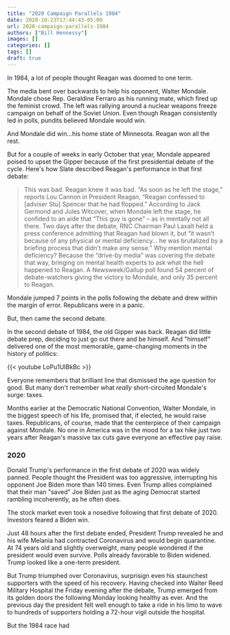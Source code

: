 ```yaml
---
title: "2020 Campaign Parallels 1984"
date: 2020-10-23T17:44:43-05:00
url: 2020-campaign-parallels-1984
authors: ["Bill Hennessy"]
images: []
categories: []
tags: []
draft: true
---
```


In 1984, a lot of people thought Reagan was doomed to one term. 

The media bent over backwards to help his opponent, Walter Mondale. Mondale chose Rep. Geraldine Ferraro as his running mate, which fired up the feminist crowd. The left was rallying around a nuclear weapons freeze campaign on behalf of the Soviet Union. Even though Reagan consistently led in polls, pundits believed Mondale would win. 

And Mondale did win...his home state of Minnesota. Reagan won all the rest. 

But for a couple of weeks in early October that year, Mondale appeared poised to upset the Gipper because of the first presidential debate of the cycle. Here's how Slate described Reagan's performance in that first debate:

> This was bad. Reagan knew it was bad. “As soon as he left the stage,” reports Lou Cannon in President Reagan, “Reagan confessed to [adviser Stu] Spencer that he had flopped.” According to Jack Germond and Jules Witcover, when Mondale left the stage, he confided to an aide that “This guy is gone” – as in mentally not all there. Two days after the debate, RNC Chairman Paul Laxalt held a press conference admitting that Reagan had blown it, but “it wasn’t because of any physical or mental deficiency… he was brutalized by a briefing process that didn’t make any sense.” Why mention mental deficiency? Because the “drive-by media” was covering the debate that way, bringing on mental health experts to ask what the hell happened to Reagan. A Newsweek/Gallup poll found 54 percent of debate-watchers giving the victory to Mondale, and only 35 percent to Reagan.

Mondale jumped 7 points in the polls following the debate and drew within the margin of error. Republicans were in a panic. 

But, then came the second debate. 

In the second debate of 1984, the old Gipper was back. Reagan did little debate prep, deciding to just go out there and be himself. And "himself" delivered one of the most memorable, game-changing moments in the history of politics:

{{< youtube LoPu1UIBkBc >}}

Everyone remembers that brilliant line that dismissed the age question for good. But many don't remember what *really* short-circuited Mondale's surge: taxes.

Months earlier at the Democratic National Convention, Walter Mondale, in the biggest speech of his life, promised that, if elected, he would raise taxes. Republicans, of course, made that the centerpiece of their campaign against Mondale. No one in America was in the mood for a tax hike just two years after Reagan's massive tax cuts gave everyone an effective pay raise. 

### 2020

Donald Trump's performance in the first debate of 2020 was widely panned. People thought the President was too aggressive, interrupting his opponent Joe Biden more than 140 times. Even Trump allies complained that their man "saved" Joe Biden just as the aging Democrat started rambling incoherently, as he often does. 

The stock market even took a nosedive following that first debate of 2020. Investors feared a Biden win. 

Just 48 hours after the first debate ended, President Trump revealed he and his wife Melania had contracted Coronavirus and would begin quarantine. At 74 years old and slightly overweight, many people wondered if the president would even survive. Polls already favorable to Biden widened. Trump looked like a one-term president. 

But Trump triumphed over Coronavirus, surprisign even his staunchest supporters with the speed of his recovery. Having checked into Walter Reed Military Hospital the Friday evening after the debate, Trump emerged from its golden doors the following Monday looking healthy as ever. And the previous day the president felt well enough to take a ride in his limo to wave to hundreds of supporters holding a 72-hour vigil outside the hospital. 





But the 1984 race had 